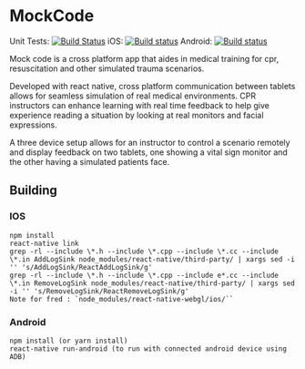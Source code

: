 # MockCode
Unit Tests: [![Build Status](https://travis-ci.org/MockCode/MockCode.svg?branch=master)](https://travis-ci.org/MockCode/MockCode)
 iOS: [![Build status](https://build.appcenter.ms/v0.1/apps/b8b57cb3-e3f7-4a43-ba80-f77012d4962f/branches/master/badge)](https://appcenter.ms)
  Android: [![Build status](https://build.appcenter.ms/v0.1/apps/71ec92b4-e66e-418d-b766-2451ac730c6d/branches/master/badge)](https://appcenter.ms)

Mock code is a cross platform app that aides in medical training for cpr, resuscitation and other simulated trauma scenarios.

Developed with react native, cross platform communication between tablets allows for seamless simulation of real medical environments. CPR instructors can enhance learning with real time feedback to help give experience reading a situation by looking at real monitors and facial expressions.

A three device setup allows for an instructor to control a scenario remotely and display feedback on two tablets, one showing a vital sign monitor and the other having a simulated patients face.

## Building
### IOS
```
npm install
react-native link
grep -rl --include \*.h --include \*.cpp --include \*.cc --include \*.in AddLogSink node_modules/react-native/third-party/ | xargs sed -i '' 's/AddLogSink/ReactAddLogSink/g'
grep -rl --include \*.h --include \*.cpp --include e*.cc --include \*.in RemoveLogSink node_modules/react-native/third-party/ | xargs sed -i '' 's/RemoveLogSink/ReactRemoveLogSink/g'
Note for fred : `node_modules/react-native-webgl/ios/``
```

### Android
```
npm install (or yarn install)
react-native run-android (to run with connected android device using ADB)
```
